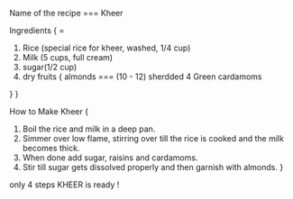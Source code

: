 Name of the recipe ===    Kheer

 Ingredients { = 

 1. Rice (special rice for kheer, washed, 1/4 cup)
 2. Milk (5 cups, full cream)
 3. sugar(1/2 cup)
 4. dry fruits {
     almonds === (10 - 12) sherdded
     4 Green cardamoms
    
 }
 }
 
How to Make Kheer {

1. Boil the rice and milk in a deep pan.
2. Simmer over low flame, stirring over till the rice is cooked and the milk becomes thick.
3. When done add sugar, raisins and cardamoms. 
4. Stir till sugar gets dissolved properly and then garnish with almonds.
}

only 4 steps KHEER is ready !
 
